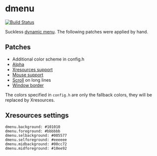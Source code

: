 # dmenu

[![Build Status](https://travis-ci.org/Babkock/dmenu.svg?branch=master)](https://travis-ci.org/Babkock/dmenu)

Suckless [dynamic menu](https://tools.suckless.org/dmenu). The following patches were applied by hand.

## Patches

* Additional color scheme in config.h
* [Alpha](https://tools.suckless.org/dmenu/patches/alpha/)
* [Xresources support](https://tools.suckless.org/dmenu/patches/xresources/)
* [Mouse support](https://tools.suckless.org/dmenu/patches/mouse-support/)
* [Scroll](https://tools.suckless.org/dmenu/patches/scroll/) on long lines
* [Window border](https://tools.suckless.org/dmenu/patches/border/)

The colors specified in `config.h` are only the fallback colors, they will be replaced by Xresources.

## Xresources settings

```
dmenu.background: #101010
dmenu.foreground: #bbbbbb
dmenu.selbackground: #005577
dmenu.selforeground: #eeeeee
dmenu.midbackground: #00cc72
dmenu.midforeground: #10ee92
```

